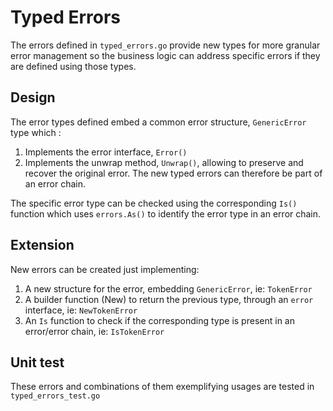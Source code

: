 # Typed Errors

The errors defined in `typed_errors.go` provide new types for more granular error management so the business logic can address specific errors if they are defined using those types.

## Design

The error types defined embed a common error structure, `GenericError` type which :

1. Implements the error interface, `Error()`
2. Implements the unwrap method, `Unwrap()`, allowing to preserve and recover the original error. The new typed errors can therefore be part of an error chain.

The specific error type can be checked using the corresponding `Is()` function which uses `errors.As()` to identify the error type in an error chain.

## Extension

New errors can be created just implementing:

1. A new structure for the error, embedding `GenericError`, ie: `TokenError`
2. A builder function (New) to return the previous type, through an `error` interface, ie: `NewTokenError`
3. An `Is` function to check if the corresponding type is present in an error/error chain, ie: `IsTokenError`

## Unit test

These errors and combinations of them exemplifying usages are tested in `typed_errors_test.go`